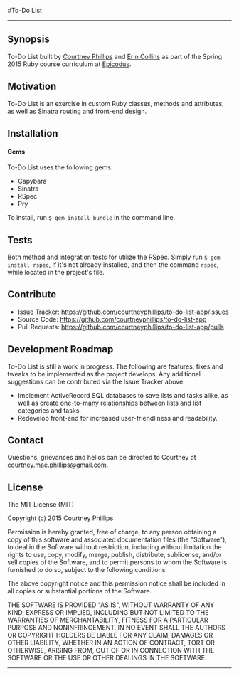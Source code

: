 #To-Do List

---

## Synopsis

To-Do List built by [Courtney Phillips](https://github.com/courtneymaepdx) and [Erin Collins](https://github.com/theerincolins) as part of the Spring 2015 Ruby course curriculum at [Epicodus](https://www.epicodus.com/). 

## Motivation

To-Do List is an exercise in custom Ruby classes, methods and attributes, as well as Sinatra routing and front-end design.

## Installation

#### Gems

To-Do List uses the following gems:

  - Capybara
  - Sinatra
  - RSpec
  - Pry

To install, run `$ gem install bundle` in the command line. 

## Tests

Both method and integration tests for  utilize the RSpec. Simply run `$ gem install rspec`, if it's not already installed, and then the command `rspec`, while located in the project's file.

## Contribute

  - Issue Tracker: https://github.com/courtneyphillips/to-do-list-app/issues
  - Source Code: https://github.com/courtneyphillips/to-do-list-app
  - Pull Requests: https://github.com/courtneyphillips/to-do-list-app/pulls
  
## Development Roadmap

To-Do List is still a work in progress. The following are features, fixes and tweaks to be implemented as the project develops. Any additional suggestions can be contributed via the Issue Tracker above.

  - Implement ActiveRecord SQL databases to save lists and tasks alike, as well as create one-to-many relationships between lists and list categories and tasks.
  - Redevelop front-end for increased user-friendliness and readability.

## Contact

Questions, grievances and hellos can be directed to Courtney at <courtney.mae.phillips@gmail.com>.

## License

The MIT License (MIT)

Copyright (c) 2015 Courtney Phillips

Permission is hereby granted, free of charge, to any person obtaining a copy
of this software and associated documentation files (the "Software"), to deal
in the Software without restriction, including without limitation the rights
to use, copy, modify, merge, publish, distribute, sublicense, and/or sell
copies of the Software, and to permit persons to whom the Software is
furnished to do so, subject to the following conditions:

The above copyright notice and this permission notice shall be included in
all copies or substantial portions of the Software.

THE SOFTWARE IS PROVIDED "AS IS", WITHOUT WARRANTY OF ANY KIND, EXPRESS OR
IMPLIED, INCLUDING BUT NOT LIMITED TO THE WARRANTIES OF MERCHANTABILITY,
FITNESS FOR A PARTICULAR PURPOSE AND NONINFRINGEMENT. IN NO EVENT SHALL THE
AUTHORS OR COPYRIGHT HOLDERS BE LIABLE FOR ANY CLAIM, DAMAGES OR OTHER
LIABILITY, WHETHER IN AN ACTION OF CONTRACT, TORT OR OTHERWISE, ARISING FROM,
OUT OF OR IN CONNECTION WITH THE SOFTWARE OR THE USE OR OTHER DEALINGS IN
THE SOFTWARE.

---

